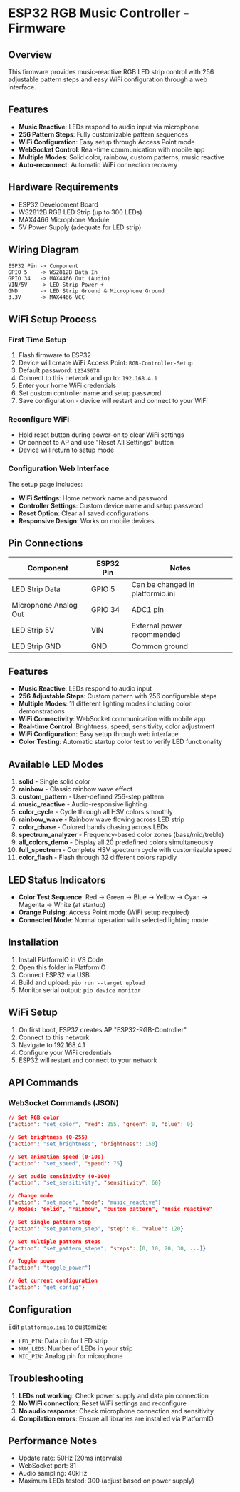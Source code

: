 # ESP32 RGB Music Controller - Firmware

## Overview
This firmware provides music-reactive RGB LED strip control with 256 adjustable pattern steps and easy WiFi configuration through a web interface.

## Features
- **Music Reactive**: LEDs respond to audio input via microphone
- **256 Pattern Steps**: Fully customizable pattern sequences  
- **WiFi Configuration**: Easy setup through Access Point mode
- **WebSocket Control**: Real-time communication with mobile app
- **Multiple Modes**: Solid color, rainbow, custom patterns, music reactive
- **Auto-reconnect**: Automatic WiFi connection recovery

## Hardware Requirements
- ESP32 Development Board
- WS2812B RGB LED Strip (up to 300 LEDs)
- MAX4466 Microphone Module
- 5V Power Supply (adequate for LED strip)

## Wiring Diagram
```
ESP32 Pin -> Component
GPIO 5    -> WS2812B Data In
GPIO 34   -> MAX4466 Out (Audio)
VIN/5V    -> LED Strip Power +
GND       -> LED Strip Ground & Microphone Ground
3.3V      -> MAX4466 VCC
```

## WiFi Setup Process

### First Time Setup
1. Flash firmware to ESP32
2. Device will create WiFi Access Point: `RGB-Controller-Setup`
3. Default password: `12345678`
4. Connect to this network and go to: `192.168.4.1`
5. Enter your home WiFi credentials
6. Set custom controller name and setup password
7. Save configuration - device will restart and connect to your WiFi

### Reconfigure WiFi
- Hold reset button during power-on to clear WiFi settings
- Or connect to AP and use "Reset All Settings" button
- Device will return to setup mode

### Configuration Web Interface
The setup page includes:
- **WiFi Settings**: Home network name and password
- **Controller Settings**: Custom device name and setup password  
- **Reset Option**: Clear all saved configurations
- **Responsive Design**: Works on mobile devices

## Pin Connections

| Component | ESP32 Pin | Notes |
|-----------|-----------|-------|
| LED Strip Data | GPIO 5 | Can be changed in platformio.ini |
| Microphone Analog Out | GPIO 34 | ADC1 pin |
| LED Strip 5V | VIN | External power recommended |
| LED Strip GND | GND | Common ground |

## Features

- **Music Reactive**: LEDs respond to audio input
- **256 Adjustable Steps**: Custom pattern with 256 configurable steps
- **Multiple Modes**: 11 different lighting modes including color demonstrations
- **WiFi Connectivity**: WebSocket communication with mobile app
- **Real-time Control**: Brightness, speed, sensitivity, color adjustment
- **WiFi Configuration**: Easy setup through web interface
- **Color Testing**: Automatic startup color test to verify LED functionality

## Available LED Modes

1. **solid** - Single solid color
2. **rainbow** - Classic rainbow wave effect  
3. **custom_pattern** - User-defined 256-step pattern
4. **music_reactive** - Audio-responsive lighting
5. **color_cycle** - Cycle through all HSV colors smoothly
6. **rainbow_wave** - Rainbow wave flowing across LED strip
7. **color_chase** - Colored bands chasing across LEDs
8. **spectrum_analyzer** - Frequency-based color zones (bass/mid/treble)
9. **all_colors_demo** - Display all 20 predefined colors simultaneously  
10. **full_spectrum** - Complete HSV spectrum cycle with customizable speed
11. **color_flash** - Flash through 32 different colors rapidly

## LED Status Indicators

- **Color Test Sequence**: Red → Green → Blue → Yellow → Cyan → Magenta → White (at startup)
- **Orange Pulsing**: Access Point mode (WiFi setup required)
- **Connected Mode**: Normal operation with selected lighting mode

## Installation

1. Install PlatformIO in VS Code
2. Open this folder in PlatformIO
3. Connect ESP32 via USB
4. Build and upload: `pio run --target upload`
5. Monitor serial output: `pio device monitor`

## WiFi Setup

1. On first boot, ESP32 creates AP "ESP32-RGB-Controller"
2. Connect to this network
3. Navigate to 192.168.4.1
4. Configure your WiFi credentials
5. ESP32 will restart and connect to your network

## API Commands

### WebSocket Commands (JSON)

```json
// Set RGB color
{"action": "set_color", "red": 255, "green": 0, "blue": 0}

// Set brightness (0-255)
{"action": "set_brightness", "brightness": 150}

// Set animation speed (0-100)
{"action": "set_speed", "speed": 75}

// Set audio sensitivity (0-100)
{"action": "set_sensitivity", "sensitivity": 60}

// Change mode
{"action": "set_mode", "mode": "music_reactive"}
// Modes: "solid", "rainbow", "custom_pattern", "music_reactive"

// Set single pattern step
{"action": "set_pattern_step", "step": 0, "value": 120}

// Set multiple pattern steps
{"action": "set_pattern_steps", "steps": [0, 10, 20, 30, ...]}

// Toggle power
{"action": "toggle_power"}

// Get current configuration
{"action": "get_config"}
```

## Configuration

Edit `platformio.ini` to customize:
- `LED_PIN`: Data pin for LED strip
- `NUM_LEDS`: Number of LEDs in your strip
- `MIC_PIN`: Analog pin for microphone

## Troubleshooting

1. **LEDs not working**: Check power supply and data pin connection
2. **No WiFi connection**: Reset WiFi settings and reconfigure
3. **No audio response**: Check microphone connection and sensitivity
4. **Compilation errors**: Ensure all libraries are installed via PlatformIO

## Performance Notes

- Update rate: 50Hz (20ms intervals)
- WebSocket port: 81
- Audio sampling: 40kHz
- Maximum LEDs tested: 300 (adjust based on power supply)